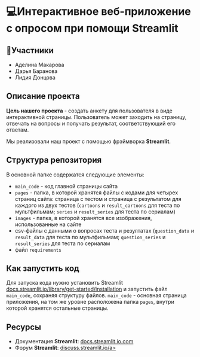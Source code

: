 # 💻Интерактивное веб-приложение с опросом при помощи Streamlit
## 🥷Участники
- Аделина Макарова
- Дарья Баранова
- Лидия Донцова

## Описание проекта
<b>Цель нашего проекта</b> - создать анкету для пользователя в виде интерактивной страницы. Пользователь может заходить на страницу, отвечать на вопросы и получать результат, соответствующий его ответам. 

Мы реализовали наш проект с помощью фрэймворка <b>Streamlit</b>.
## Структура репозитория
В основной папке содержатся следующие элементы:
- `main_code` - код главной страницы сайта
- `pages` - папка, в которой хранятся файлы с кодами для четырех страниц сайта: страница с тестом и страница с результатом для каждого из двух тестов (`cartoons` и `result_cartoons` для теста по мультфильмам; `series` и `result_series` для теста по сериалам)
- `images` - папка, в которой хранятся все изображения, использованные на сайте
- csv-файлы с данными о вопросах теста и резултатах (`question_data` и `result_data` для теста по мультфильмам; `question_series` и `result_series` для теста по сериалам
- файл `requirements`
## Как запустить код
Для запуска кода нужно установить Streamlit <a href="https://docs.streamlit.io/library/get-started/installation">docs.streamlit.io/library/get-started/installation</a> и запустить файл `main_code`, сохраняя структуру файлов. `main_code` - основная страница приложения, на том же уровне расположена папка `pages`, внутри которой хранятся остальные страницы. 
## Ресурсы
- Документация <b>Streamlit</b>: <a href="https://docs.streamlit.io">docs.streamlit.io.com</a>
- Форум <b>Streamlit</b>: <a href="https://discuss.streamlit.io">discuss.streamlit.io/a>
